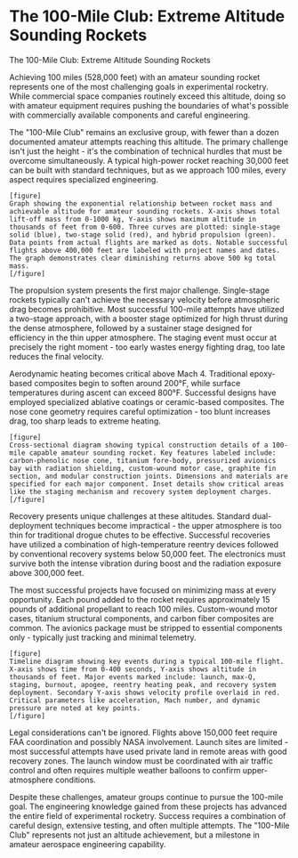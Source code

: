 # The 100-Mile Club: Extreme Altitude Sounding Rockets

The 100-Mile Club: Extreme Altitude Sounding Rockets

Achieving 100 miles (528,000 feet) with an amateur sounding rocket represents one of the most challenging goals in experimental rocketry. While commercial space companies routinely exceed this altitude, doing so with amateur equipment requires pushing the boundaries of what's possible with commercially available components and careful engineering.

The "100-Mile Club" remains an exclusive group, with fewer than a dozen documented amateur attempts reaching this altitude. The primary challenge isn't just the height - it's the combination of technical hurdles that must be overcome simultaneously. A typical high-power rocket reaching 30,000 feet can be built with standard techniques, but as we approach 100 miles, every aspect requires specialized engineering.

```
[figure]
Graph showing the exponential relationship between rocket mass and achievable altitude for amateur sounding rockets. X-axis shows total lift-off mass from 0-1000 kg, Y-axis shows maximum altitude in thousands of feet from 0-600. Three curves are plotted: single-stage solid (blue), two-stage solid (red), and hybrid propulsion (green). Data points from actual flights are marked as dots. Notable successful flights above 400,000 feet are labeled with project names and dates. The graph demonstrates clear diminishing returns above 500 kg total mass.
[/figure]
```

The propulsion system presents the first major challenge. Single-stage rockets typically can't achieve the necessary velocity before atmospheric drag becomes prohibitive. Most successful 100-mile attempts have utilized a two-stage approach, with a booster stage optimized for high thrust during the dense atmosphere, followed by a sustainer stage designed for efficiency in the thin upper atmosphere. The staging event must occur at precisely the right moment - too early wastes energy fighting drag, too late reduces the final velocity.

Aerodynamic heating becomes critical above Mach 4. Traditional epoxy-based composites begin to soften around 200°F, while surface temperatures during ascent can exceed 800°F. Successful designs have employed specialized ablative coatings or ceramic-based composites. The nose cone geometry requires careful optimization - too blunt increases drag, too sharp leads to extreme heating.

```
[figure]
Cross-sectional diagram showing typical construction details of a 100-mile capable amateur sounding rocket. Key features labeled include: carbon-phenolic nose cone, titanium fore-body, pressurized avionics bay with radiation shielding, custom-wound motor case, graphite fin section, and modular construction joints. Dimensions and materials are specified for each major component. Inset details show critical areas like the staging mechanism and recovery system deployment charges.
[/figure]
```

Recovery presents unique challenges at these altitudes. Standard dual-deployment techniques become impractical - the upper atmosphere is too thin for traditional drogue chutes to be effective. Successful recoveries have utilized a combination of high-temperature reentry devices followed by conventional recovery systems below 50,000 feet. The electronics must survive both the intense vibration during boost and the radiation exposure above 300,000 feet.

The most successful projects have focused on minimizing mass at every opportunity. Each pound added to the rocket requires approximately 15 pounds of additional propellant to reach 100 miles. Custom-wound motor cases, titanium structural components, and carbon fiber composites are common. The avionics package must be stripped to essential components only - typically just tracking and minimal telemetry.

```
[figure]
Timeline diagram showing key events during a typical 100-mile flight. X-axis shows time from 0-400 seconds, Y-axis shows altitude in thousands of feet. Major events marked include: launch, max-Q, staging, burnout, apogee, reentry heating peak, and recovery system deployment. Secondary Y-axis shows velocity profile overlaid in red. Critical parameters like acceleration, Mach number, and dynamic pressure are noted at key points.
[/figure]
```

Legal considerations can't be ignored. Flights above 150,000 feet require FAA coordination and possibly NASA involvement. Launch sites are limited - most successful attempts have used private land in remote areas with good recovery zones. The launch window must be coordinated with air traffic control and often requires multiple weather balloons to confirm upper-atmosphere conditions.

Despite these challenges, amateur groups continue to pursue the 100-mile goal. The engineering knowledge gained from these projects has advanced the entire field of experimental rocketry. Success requires a combination of careful design, extensive testing, and often multiple attempts. The "100-Mile Club" represents not just an altitude achievement, but a milestone in amateur aerospace engineering capability.